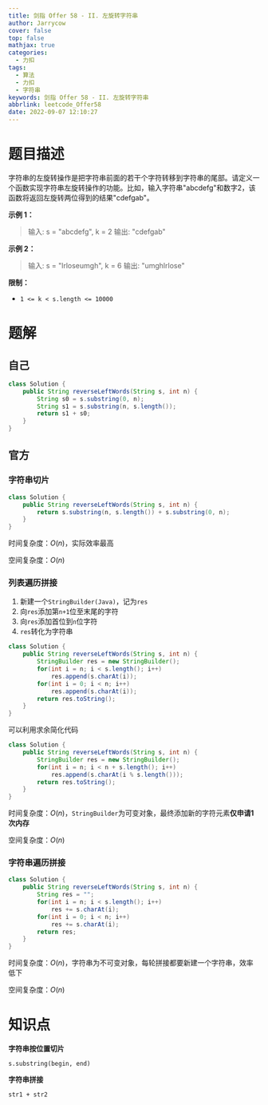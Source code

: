 ```yaml
---
title: 剑指 Offer 58 - II. 左旋转字符串
author: Jarrycow
cover: false
top: false
mathjax: true
categories:
  - 力扣
tags:
  - 算法
  - 力扣
  - 字符串
keywords: 剑指 Offer 58 - II. 左旋转字符串
abbrlink: leetcode_Offer58
date: 2022-09-07 12:10:27
---
```




<!--more-->

# 题目描述

字符串的左旋转操作是把字符串前面的若干个字符转移到字符串的尾部。请定义一个函数实现字符串左旋转操作的功能。比如，输入字符串"abcdefg"和数字2，该函数将返回左旋转两位得到的结果"cdefgab"。

**示例 1：**

> 输入: s = "abcdefg", k = 2
> 输出: "cdefgab"

**示例 2：**

> 输入: s = "lrloseumgh", k = 6
> 输出: "umghlrlose"

**限制：**

- `1 <= k < s.length <= 10000`

# 题解

## 自己

```java
class Solution {
    public String reverseLeftWords(String s, int n) {
        String s0 = s.substring(0, n);
        String s1 = s.substring(n, s.length());
        return s1 + s0;
    }
}
```

## 官方

### 字符串切片

```java
class Solution {
    public String reverseLeftWords(String s, int n) {
        return s.substring(n, s.length()) + s.substring(0, n);
    }
}
```

时间复杂度：$O(n)$，实际效率最高

空间复杂度：$O(n)$

### 列表遍历拼接

1. 新建一个`StringBuilder(Java)`，记为`res`
2. 向`res`添加第`n+1`位至末尾的字符
3. 向`res`添加首位到`n`位字符
4. `res`转化为字符串

```java
class Solution {
    public String reverseLeftWords(String s, int n) {
        StringBuilder res = new StringBuilder();
        for(int i = n; i < s.length(); i++)
            res.append(s.charAt(i));
        for(int i = 0; i < n; i++)
            res.append(s.charAt(i));
        return res.toString();
    }
}
```

可以利用求余简化代码

```java
class Solution {
    public String reverseLeftWords(String s, int n) {
        StringBuilder res = new StringBuilder();
        for(int i = n; i < n + s.length(); i++)
            res.append(s.charAt(i % s.length()));
        return res.toString();
    }
}
```

时间复杂度：$O(n)$，`StringBuilder`为可变对象，最终添加新的字符元素**仅申请1次内存**

空间复杂度：$O(n)$

### 字符串遍历拼接

```java
class Solution {
    public String reverseLeftWords(String s, int n) {
        String res = "";
        for(int i = n; i < s.length(); i++)
            res += s.charAt(i);
        for(int i = 0; i < n; i++)
            res += s.charAt(i);
        return res;
    }
}
```

时间复杂度：$O(n)$，字符串为不可变对象，每轮拼接都要新建一个字符串，效率低下

空间复杂度：$O(n)$

# 知识点

**字符串按位置切片**

```s.substring(begin, end)```

**字符串拼接**

```str1 + str2```